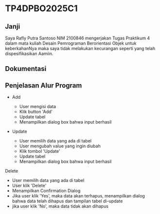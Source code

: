 # TP4DPBO2025C1

## Janji
Saya Rafly Putra Santoso NIM 2100846 mengerjakan Tugas Praktikum 4 dalam mata kuliah Desain Pemrograman Berorientasi Objek untuk keberkahanNya maka saya tidak melakukan kecurangan seperti yang telah dispesifikasikan Aamiin.

## Dokumentasi

## Penjelasan Alur Program
- Add
  - User mengisi data
  - Klik button 'Add'
  - Update tabel
  - Menampilkan dialog box bahwa input berhasil

- Update
  - User memilih data yang ada di tabel
  - User mengubah value yang ingin diubah
  - Klik tombol 'Update'
  - Update tabel
  - Menampilkan dialog box bahwa input berhasil

Delete
  - User memilih data yang ada di tabel
  - User klik 'Delete'
  - Menampilkan Confirmation Dialog
  - Jika user klik 'Yes', maka data akan terhapus, menampilkan dialog bahwa data telah dihapus dan tampilan tabel di-update
  - jika user klik 'No', maka data tidak akan dihapus

